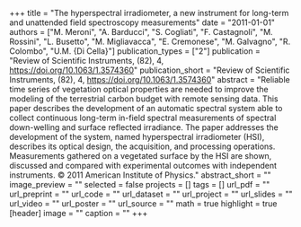 +++
title = "The hyperspectral irradiometer, a new instrument for long-term and unattended field spectroscopy measurements"
date = "2011-01-01"
authors = ["M. Meroni", "A. Barducci", "S. Cogliati", "F. Castagnoli", "M. Rossini", "L. Busetto", "M. Migliavacca", "E. Cremonese", "M. Galvagno", "R. Colombo", "U.M. {Di Cella}"]
publication_types = ["2"]
publication = "Review of Scientific Instruments, (82), 4, https://doi.org/10.1063/1.3574360"
publication_short = "Review of Scientific Instruments, (82), 4, https://doi.org/10.1063/1.3574360"
abstract = "Reliable time series of vegetation optical properties are needed to improve the modeling of the terrestrial carbon budget with remote sensing data. This paper describes the development of an automatic spectral system able to collect continuous long-term in-field spectral measurements of spectral down-welling and surface reflected irradiance. The paper addresses the development of the system, named hyperspectral irradiometer (HSI), describes its optical design, the acquisition, and processing operations. Measurements gathered on a vegetated surface by the HSI are shown, discussed and compared with experimental outcomes with independent instruments. © 2011 American Institute of Physics."
abstract_short = ""
image_preview = ""
selected = false
projects = []
tags = []
url_pdf = ""
url_preprint = ""
url_code = ""
url_dataset = ""
url_project = ""
url_slides = ""
url_video = ""
url_poster = ""
url_source = ""
math = true
highlight = true
[header]
image = ""
caption = ""
+++
